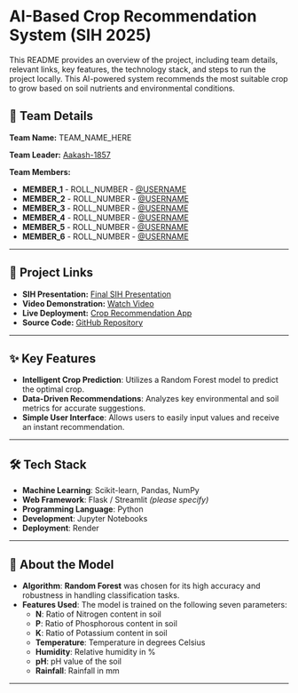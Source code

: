 # AI-Based Crop Recommendation System (SIH 2025)

This README provides an overview of the project, including team details, relevant links, key features, the technology stack, and steps to run the project locally. This AI-powered system recommends the most suitable crop to grow based on soil nutrients and environmental conditions.

## 👥 Team Details

**Team Name:** TEAM_NAME_HERE

**Team Leader:** [Aakash-1857](https://github.com/Aakash-1857)

**Team Members:**

- **MEMBER_1** - ROLL_NUMBER - [@USERNAME](https://github.com/USERNAME)
- **MEMBER_2** - ROLL_NUMBER - [@USERNAME](https://github.com/USERNAME)
- **MEMBER_3** - ROLL_NUMBER - [@USERNAME](https://github.com/USERNAME)
- **MEMBER_4** - ROLL_NUMBER - [@USERNAME](https://github.com/USERNAME)
- **MEMBER_5** - ROLL_NUMBER - [@USERNAME](https://github.com/USERNAME)
- **MEMBER_6** - ROLL_NUMBER - [@USERNAME](https://github.com/USERNAME)

---

## 🔗 Project Links

- **SIH Presentation:** [Final SIH Presentation](./ppt/Your_Presentation_File.pptx)
- **Video Demonstration:** [Watch Video](./demo/Your_Demo_File.mp4)
- **Live Deployment:** [Crop Recommendation App](https://crop-recommendation-system-icqy.onrender.com/)
- **Source Code:** [GitHub Repository](https://github.com/Aakash-1857/Crop-Recommendation-System)

---

## ✨ Key Features

- **Intelligent Crop Prediction**: Utilizes a Random Forest model to predict the optimal crop.
- **Data-Driven Recommendations**: Analyzes key environmental and soil metrics for accurate suggestions.
- **Simple User Interface**: Allows users to easily input values and receive an instant recommendation.

---

## 🛠️ Tech Stack

- **Machine Learning**: Scikit-learn, Pandas, NumPy
- **Web Framework**: Flask / Streamlit *(please specify)*
- **Programming Language**: Python
- **Development**: Jupyter Notebooks
- **Deployment**: Render

---

## 🔬 About the Model

- **Algorithm**: **Random Forest** was chosen for its high accuracy and robustness in handling classification tasks.
- **Features Used**: The model is trained on the following seven parameters:
    - **N**: Ratio of Nitrogen content in soil
    - **P**: Ratio of Phosphorous content in soil
    - **K**: Ratio of Potassium content in soil
    - **Temperature**: Temperature in degrees Celsius
    - **Humidity**: Relative humidity in %
    - **pH**: pH value of the soil
    - **Rainfall**: Rainfall in mm

---
